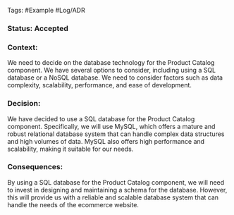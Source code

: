 Tags: #Example #Log/ADR 



### Status: Accepted

### Context:

We need to decide on the database technology for the Product Catalog component. We have several options to consider, including using a SQL database or a NoSQL database. We need to consider factors such as data complexity, scalability, performance, and ease of development.

### Decision:

We have decided to use a SQL database for the Product Catalog component. Specifically, we will use MySQL, which offers a mature and robust relational database system that can handle complex data structures and high volumes of data. MySQL also offers high performance and scalability, making it suitable for our needs.

### Consequences:

By using a SQL database for the Product Catalog component, we will need to invest in designing and maintaining a schema for the database. However, this will provide us with a reliable and scalable database system that can handle the needs of the ecommerce website.